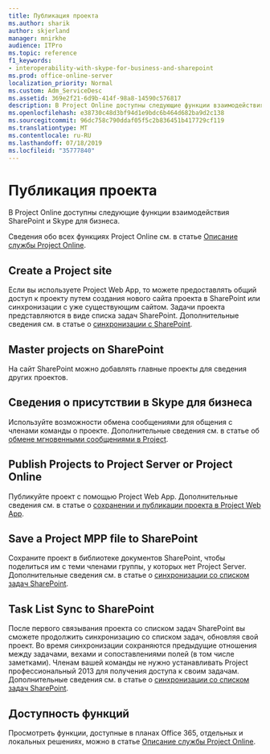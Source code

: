 ```yaml
---
title: Публикация проекта
ms.author: sharik
author: skjerland
manager: mnirkhe
audience: ITPro
ms.topic: reference
f1_keywords:
- interoperability-with-skype-for-business-and-sharepoint
ms.prod: office-online-server
localization_priority: Normal
ms.custom: Adm_ServiceDesc
ms.assetid: 369e2f21-6d9b-414f-98a8-14590c576817
description: В Project Online доступны следующие функции взаимодействия SharePoint и Skype для бизнеса.
ms.openlocfilehash: e38730c48d3bf94d1e9bdc6b464d682ba9d2c138
ms.sourcegitcommit: 96dc758c790ddaf05f5c2b836451b417729cf119
ms.translationtype: MT
ms.contentlocale: ru-RU
ms.lasthandoff: 07/18/2019
ms.locfileid: "35777840"
---
```

# <a name="project-publishing"></a>Публикация проекта

В Project Online доступны следующие функции взаимодействия SharePoint и Skype для бизнеса.
  
Сведения обо всех функциях Project Online см. в статье [Описание службы Project Online](project-online-service-description.md).
  
## <a name="create-a-project-site"></a>Create a Project site
<a name="bkmk_CreateProjectsite"> </a>

Если вы используете Project Web App, то можете предоставлять общий доступ к проекту путем создания нового сайта проекта в SharePoint или синхронизации с уже существующим сайтом. Задачи проекта представляются в виде списка задач SharePoint. Дополнительные сведения см. в статье о [синхронизации с SharePoint](https://go.microsoft.com/fwlink/p/?LinkId=271352).
  
## <a name="master-projects-on-sharepoint"></a>Master projects on SharePoint
<a name="bkmk_MasterprojectsonSharePoint"> </a>

На сайт SharePoint можно добавлять главные проекты для сведения других проектов. 
  
## <a name="presence-with-skype-for-business"></a>Сведения о присутствии в Skype для бизнеса
<a name="bkmk_PresencewithLync"> </a>

Используйте возможности обмена сообщениями для общения с членами команды о проекте. Дополнительные сведения см. в статье об [обмене мгновенными сообщениями в Project](https://go.microsoft.com/fwlink/p/?LinkId=271351).
  
## <a name="publish-projects-to-project-server-or-project-online"></a>Publish Projects to Project Server or Project Online
<a name="bkmk_PublishProjectstoServerOnline"> </a>

Публикуйте проект с помощью Project Web App. Дополнительные сведения см. в статье о [сохранении и публикации проекта в Project Web App](https://go.microsoft.com/fwlink/p/?LinkId=271354).
  
## <a name="save-a-project-mpp-file-to-sharepoint"></a>Save a Project MPP file to SharePoint
<a name="bkmk_SavefiletoSharePoint"> </a>

Сохраните проект в библиотеке документов SharePoint, чтобы поделиться им с теми членами группы, у которых нет Project Server. Дополнительные сведения см. в статье о [синхронизации со списком задач SharePoint](https://go.microsoft.com/fwlink/p/?LinkId=271353).
  
## <a name="task-list-sync-to-sharepoint"></a>Task List Sync to SharePoint
<a name="bkmk_TaskListSynctoSharePoint"> </a>

После первого связывания проекта со списком задач SharePoint вы сможете продолжить синхронизацию со списком задач, обновляя свой проект. Во время синхронизации сохраняются предыдущие отношения между задачами, вехами и сопоставлениями полей (в том числе заметками). Членам вашей команды не нужно устанавливать Project профессиональный 2013 для получения доступа к своим задачам. Дополнительные сведения см. в статье о [синхронизации со списком задач SharePoint](https://go.microsoft.com/fwlink/p/?LinkId=271353).
  
## <a name="feature-availability"></a>Доступность функций
<a name="bkmk_TaskListSynctoSharePoint"> </a>

Просмотреть функции, доступные в планах Office 365, отдельных и локальных решениях, можно в статье [Описание службы Project Online](project-online-service-description.md).
  

